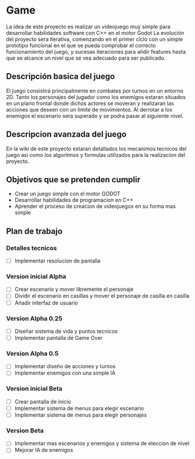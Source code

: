# Game

La idea de este proyecto es realizar un videojuego muy simple para desarrollar habilidades software con C++ en el motor Godot
La evolución del proyecto sera iterativa, comenzando en el primer ciclo con un simple prototipo funcional en el que se pueda comprobar el correcto funcionamiento del juego, y sucesas iteraciones para añdir features hasta que se alcance un nivel que se vea adecuado para ser publicado.

## Descripción basica del juego

El juego consistirá principalmente en combates por turnos en un entorno 2D. Tanto los personajes del jugador como los enemigos estaran situados en un plano frontal donde dichos actores se moveran y realizaran las acciones que deseen con un limite de movimientos. Al derrotar a los enemigos el escenario sera superado y se podra pasar al siguiente nivel.

## Descripcion avanzada del juego

En la wiki de este proyecto estaran detallados los mecanimos tecnicos del juego asi como los algoritmos y formulas utilizados para la realizacion del proyecto.

## Objetivos que se pretenden cumplir

 * Crear un juego simple con el motor GODOT
 * Desarrollar habilidades de programacion en C++
 * Aprender el proceso de creacion de videojuegos en su forma mas simple
 
## Plan de trabajo

### Detalles tecnicos

 - [ ] Implementar resolucion de pantalla

### Version inicial Alpha

 - [ ] Crear escenario y mover libremente el personaje
 - [ ] Dividir el escenario en casillas y mover el personaje de casilla en casilla
 - [ ] Añadir interfaz de usuario
 
### Version Alpha 0.25

 - [ ] Diseñar sistema de vida y puntos tecnicos
 - [ ] Implementar pantalla de Game Over
 
### Version Alpha 0.5

 - [ ] Implementar diseño de acciones y turnos
 - [ ] Implementar enemigos con una simple IA
 
 ### Version inicial Beta
 
  - [ ] Crear pantalla de inicio
  - [ ] Implementar sistema de menus para elegir escenario
  - [ ] Implementar sistema de menus para elegir personajes
  
  ### Version Beta
  
   - [ ] Implementar mas escenarios y enemigos y sistema de eleccion de nivel
   - [ ] Mejorar IA de enemigos
